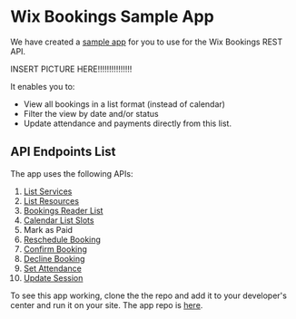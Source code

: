 # Wix Bookings Sample App

We have created a [sample app](https://github.com/DecorWeb/Wix) for you to use for the Wix Bookings REST API.  

INSERT PICTURE HERE!!!!!!!!!!!!!!!

It enables you to:
* View all bookings in a list format (instead of calendar)
* Filter the view by date and/or status
* Update attendance and payments directly from this list.

##  API Endpoints List
The app uses the following APIs:

<!-- Mark as Paid  is not in public docs - will it work? -->

1. [List Services](https://dev.wix.com/api/rest/wix-bookings/services/service/list-services)
1. [List Resources](https://dev.wix.com/api/rest/wix-bookings/resources/list-resources)
1. [Bookings Reader List](https://dev.wix.com/api/rest/wix-bookings/bookings/bookings-reader/list)
1. [Calendar List Slots](https://dev.wix.com/api/rest/wix-bookings/calendar/list-slots)
1. Mark as Paid
1. [Reschedule Booking](https://dev.wix.com/api/rest/wix-bookings/bookings/bookings/reschedule-booking)
1. [Confirm Booking](https://dev.wix.com/api/rest/wix-bookings/bookings/bookings/confirm-booking)
1. [Decline Booking](https://dev.wix.com/api/rest/wix-bookings/bookings/bookings/decline-booking)
1. [Set Attendance](https://dev.wix.com/api/rest/wix-bookings/bookings/bookings/set-attendance)
1. [Update Session](https://dev.wix.com/api/rest/wix-bookings/schedules-and-sessions/session/update-session)


To see this app working, clone the the repo and add it to your developer's center and run it on your site. The app repo is [here](https://github.com/DecorWeb/Wix).
